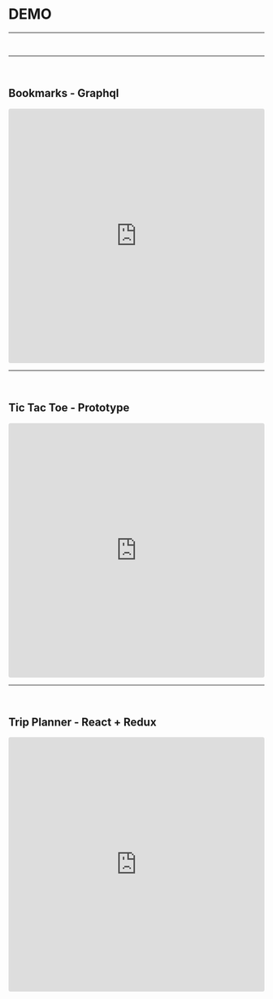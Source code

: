# DEMO  
---

<br>

---

</br>

## Bookmarks - Graphql

<iframe src="https://codesandbox.io/embed/github/mz4/bookit/tree/master/?fontsize=14&hidenavigation=1&theme=dark"      style="width:100%; height:500px; border:0; border-radius: 4px; overflow:hidden;" title="bookit" allow="accelerometer; ambient-light-sensor; camera; encrypted-media; geolocation; gyroscope; hid; microphone; midi; payment; usb; vr" sandbox="allow-forms allow-modals allow-popups allow-presentation allow-same-origin allow-scripts"></iframe>

<br>

---

</br>

## Tic Tac Toe - Prototype

<iframe src="https://codesandbox.io/embed/tic-tac-toe-h9f4y?fontsize=14&hidenavigation=1&theme=dark" style="width:100%; height:500px; border:0; border-radius: 4px; overflow:hidden;" title="tic-tac-toe" allow="accelerometer; ambient-light-sensor; camera; encrypted-media; geolocation; gyroscope; hid; microphone; midi; payment; usb; vr" sandbox="allow-forms allow-modals allow-popups allow-presentation allow-same-origin allow-scripts"></iframe>

<br>

---

<br>

## Trip Planner - React + Redux

<iframe src="https://codesandbox.io/embed/github/mz4/tripplanner/tree/master/?fontsize=14" title="rsvp" style="width:100%; height:500px; border:0; border-radius: 4px; overflow:hidden;" sandbox="allow-modals allow-forms allow-popups allow-scripts allow-same-origin"></iframe>
